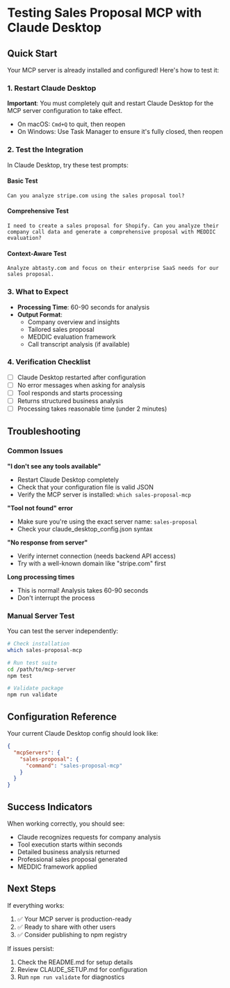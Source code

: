 # Testing Sales Proposal MCP with Claude Desktop

## Quick Start

Your MCP server is already installed and configured! Here's how to test it:

### 1. Restart Claude Desktop

**Important**: You must completely quit and restart Claude Desktop for the MCP server configuration to take effect.

- On macOS: `Cmd+Q` to quit, then reopen
- On Windows: Use Task Manager to ensure it's fully closed, then reopen

### 2. Test the Integration

In Claude Desktop, try these test prompts:

#### Basic Test
```
Can you analyze stripe.com using the sales proposal tool?
```

#### Comprehensive Test
```
I need to create a sales proposal for Shopify. Can you analyze their company call data and generate a comprehensive proposal with MEDDIC evaluation?
```

#### Context-Aware Test
```
Analyze abtasty.com and focus on their enterprise SaaS needs for our sales proposal.
```

### 3. What to Expect

- **Processing Time**: 60-90 seconds for analysis
- **Output Format**: 
  - Company overview and insights
  - Tailored sales proposal
  - MEDDIC evaluation framework
  - Call transcript analysis (if available)

### 4. Verification Checklist

- [ ] Claude Desktop restarted after configuration
- [ ] No error messages when asking for analysis
- [ ] Tool responds and starts processing
- [ ] Returns structured business analysis
- [ ] Processing takes reasonable time (under 2 minutes)

## Troubleshooting

### Common Issues

**"I don't see any tools available"**
- Restart Claude Desktop completely
- Check that your configuration file is valid JSON
- Verify the MCP server is installed: `which sales-proposal-mcp`

**"Tool not found" error**
- Make sure you're using the exact server name: `sales-proposal`
- Check your claude_desktop_config.json syntax

**"No response from server"**
- Verify internet connection (needs backend API access)
- Try with a well-known domain like "stripe.com" first

**Long processing times**
- This is normal! Analysis takes 60-90 seconds
- Don't interrupt the process

### Manual Server Test

You can test the server independently:

```bash
# Check installation
which sales-proposal-mcp

# Run test suite
cd /path/to/mcp-server
npm test

# Validate package
npm run validate
```

## Configuration Reference

Your current Claude Desktop config should look like:

```json
{
  "mcpServers": {
    "sales-proposal": {
      "command": "sales-proposal-mcp"
    }
  }
}
```

## Success Indicators

When working correctly, you should see:
- Claude recognizes requests for company analysis
- Tool execution starts within seconds
- Detailed business analysis returned
- Professional sales proposal generated
- MEDDIC framework applied

## Next Steps

If everything works:
1. ✅ Your MCP server is production-ready
2. ✅ Ready to share with other users
3. ✅ Consider publishing to npm registry

If issues persist:
1. Check the README.md for setup details
2. Review CLAUDE_SETUP.md for configuration
3. Run `npm run validate` for diagnostics 